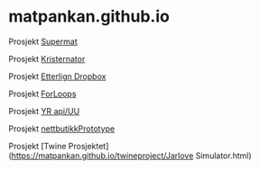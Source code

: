 # matpankan.github.io

Prosjekt [Supermat](https://matpankan.github.io/supermat/index.html)

Prosjekt [Kristernator](https://matpankan.github.io/kristernator/index.html)

Prosjekt [Etterlign Dropbox](https://matpankan.github.io/dropbox/index.html)

Prosjekt [ForLoops](https://matpankan.github.io/forloop/index.html)

Prosjekt [YR api/UU](https://matpankan.github.io/vermeldingAPI/index.html)

Prosjekt [nettbutikkPrototype](https://matpankan.github.io/nettbutikkPrototype/index.html)

Prosjekt [Twine Prosjektet](https://matpankan.github.io/twineproject/Jarlove Simulator.html)
